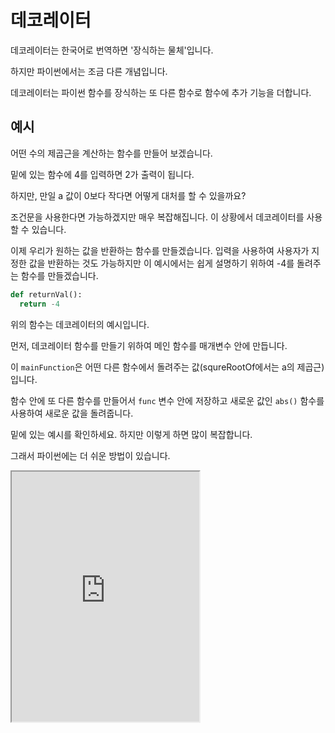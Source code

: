 # 데코레이터

데코레이터는 한국어로 번역하면 '장식하는 물체'입니다.

하지만 파이썬에서는 조금 다른 개념입니다.

데코레이터는 파이썬 함수를 장식하는 또 다른 함수로 함수에 추가 기능을 더합니다.

## 예시

어떤 수의 제곱근을 계산하는 함수를 만들어 보겠습니다.

밑에 있는 함수에 4를 입력하면 2가 출력이 됩니다.

하지만, 만일 a 값이 0보다 작다면 어떻게 대처를 할 수 있을까요?

조건문을 사용한다면 가능하겠지만 매우 복잡해집니다. 이 상황에서 데코레이터를 사용할 수 있습니다.

이제 우리가 원하는 값을 반환하는 함수를 만들겠습니다. 입력을 사용하여 사용자가 지정한 값을 반환하는 것도 가능하지만 이 예시에서는 쉽게 설명하기 위하여 -4를 돌려주는 함수를 만들겠습니다.

```py
def returnVal():
  return -4
```

위의 함수는 데코레이터의 예시입니다.

먼저, 데코레이터 함수를 만들기 위하여 메인 함수를 매개변수 안에 만듭니다.

이 `mainFunction`은 어떤 다른 함수에서 돌려주는 값(squreRootOf에서는 a의 제곱근)입니다.

함수 안에 또 다른 함수를 만들어서 `func` 변수 안에 저장하고 새로운 값인 `abs()` 함수를 사용하여 새로운 값을 돌려줍니다.

밑에 있는 예시를 확인하세요. 하지만 이렇게 하면 많이 복잡합니다.

그래서 파이썬에는 더 쉬운 방법이 있습니다.

<iframe
  loading="lazy"
  title="Python IDLE Trinket"
  src="https://trinket.io/embed/python3/867aac4aa9"
  height="400"
/>

## 사용 방법

데코레이터를 사용하기 위하여 `returnVal()` 함수를 선언하기 바로 전에 다음과 같은 코드를 붙여넣습니다.

```py
@minusDecorator def returnVal():
  return -4
```

위 코드의 첫 번째 매개변수는 함수이지만 `@`를 하면 바로 다음에 나오는 코드를 실행합니다.

`returnVal()`에서 돌려주는 절댓값을 계산하기 위하여 쉽게 `returnVal()` 함수만 사용하면 됩니다.

원래는 `minusDecorator(returnVal())`을 사용하여 절댓값을 계산하지만 `@`를 사용하면 바로 `returnVal()`을 실행해도 데코레이터에 있는 함수가 실행되어 절댓값을 출력할 수 있습니다.

## 2개 이상

데코레이터를 2개 이상 사용하기 위하여 `@minusDecorator` 밑에 또 다른 데코레이터 코드를 넣고 그다음에 함수를 넣을 수 있습니다.

<iframe
  loading="lazy"
  title="Python IDLE Trinket"
  src="https://trinket.io/embed/python3/659cf1cdb5"
  height="400"
/>

## @mydecorator

데코레이터를 사용하면 나만의 기능을 더 추가할 수 있습니다.

<iframe
  loading="lazy"
  title="Python IDLE Trinket"
  src="https://trinket.io/embed/python3/98ddcafe80"
  height="400"
/>

다음과 같은 클래스를 만들어 보겠습니다.

```py
class Teacher:
  def __init__(self, name, subjectTeaching):
    self.name = name
    self.subjectTeaching = subjectTeaching

  def name(self):
    return self.name
```

위의 클래스에서 선생님의 이름을 알기 위하여 `name()`을 사용해야 합니다.

하지만 `@property`를 사용한다면 `name`을 사용할 수 있습니다.

그래서 이 코드를 함수 앞에 넣으면 그 함수는 이제 클래스에서 변수가 됩니다.

```py
@property def name(self):
  return self.name
```

그리고 그 값을 바꿀 수도 있습니다.

`@name.setter #name` 함수의 값을 정하는 새로운 함수를 만들겠습니다

```py
def name(self, val):
  self.name = val
```

다음과 같은 코드를 실행할 수 있습니다.

```py
myFavTeacher = Teacher("MR JAY")
print(myFavTeacher.name)

myFavTeacher.name = 'MS GOULD'
print(myFavTeacher.name)
```

또 값을 지울 수도 있습니다.

```py
@name.deleter def name(self, val):
  print('삭제하겠습니다….')
  del self.name
```

## @classmethod

클래스 값을 메서드로 바꿀 수도 있습니다.

하지만 이 코드 뒤에 나오는 함수에서 `self`는 항상 `__init__()` 밖에 있는 변수들입니다.

그래서 `__init__()` 안에 있는 변수는 다음 함수에서 존재하지 않습니다.

<iframe
  loading="lazy"
  title="Python IDLE Trinket"
  src="https://trinket.io/embed/python3/25a3cc23d1"
  height="400"
/>

## @staticmethod

다음에 나오는 함수는 클래스 안에서만 함수 또는 변수를 사용할 수 있습니다.

만일 클래스 밖에서 사용했다면 에러가 생길 것입니다.

<iframe
  loading="lazy"
  title="Python IDLE Trinket"
  src="https://trinket.io/embed/python3/916a1d2442"
  height="400"
/>
